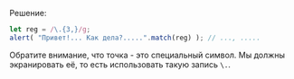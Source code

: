 
Решение:

```js run
let reg = /\.{3,}/g;
alert( "Привет!... Как дела?.....".match(reg) ); // ..., .....
```

Обратите внимание, что точка - это специальный символ. Мы должны экранировать её, то есть использовать такую запись `\.`.
